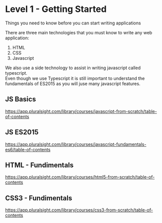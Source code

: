 # Level 1 - Getting Started
Things you need to know before you can start writing applications

There are three main technologies that you must know to write any web application:

1. HTML  
2. CSS  
3. Javascript  

We also use a side technology to assist in writing javascript called typescript.  
Even though we use Typescript it is still important to understand the fundamentals of ES2015 as you will juse many javascript features.

## JS Basics
https://app.pluralsight.com/library/courses/javascript-from-scratch/table-of-contents

## JS ES2015
https://app.pluralsight.com/library/courses/javascript-fundamentals-es6/table-of-contents

## HTML - Fundimentals
https://app.pluralsight.com/library/courses/html5-from-scratch/table-of-contents

## CSS3 - Fundimentals
https://app.pluralsight.com/library/courses/css3-from-scratch/table-of-contents